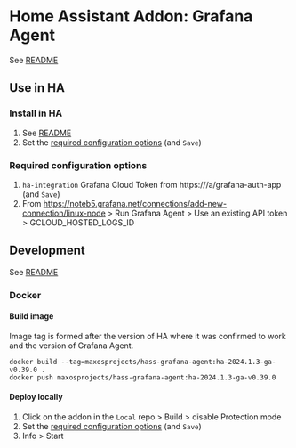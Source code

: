 # Home Assistant Addon: Grafana Agent

See [README](https://github.com/maxosprojects/hass-addons)

## Use in HA

### Install in HA

1. See [README](https://github.com/maxosprojects/hass-addons)
2. Set the [required configuration options](#required-configuration-options) (and `Save`)

### Required configuration options

1. `ha-integration` Grafana Cloud Token from https://<YOUR GRAFANA CLOUD HOST>/a/grafana-auth-app (and `Save`)
2. From https://noteb5.grafana.net/connections/add-new-connection/linux-node > Run Grafana Agent > Use an existing API token > GCLOUD_HOSTED_LOGS_ID

## Development

See [README](https://github.com/maxosprojects/hass-addons)

### Docker

#### Build image

Image tag is formed after the version of HA where it was confirmed to work and the version of Grafana Agent.

```shell
docker build --tag=maxosprojects/hass-grafana-agent:ha-2024.1.3-ga-v0.39.0 .
docker push maxosprojects/hass-grafana-agent:ha-2024.1.3-ga-v0.39.0
```

#### Deploy locally

1. Click on the addon in the `Local` repo > Build > disable Protection mode
2. Set the [required configuration options](#required-configuration-options) (and `Save`)
3. Info > Start
